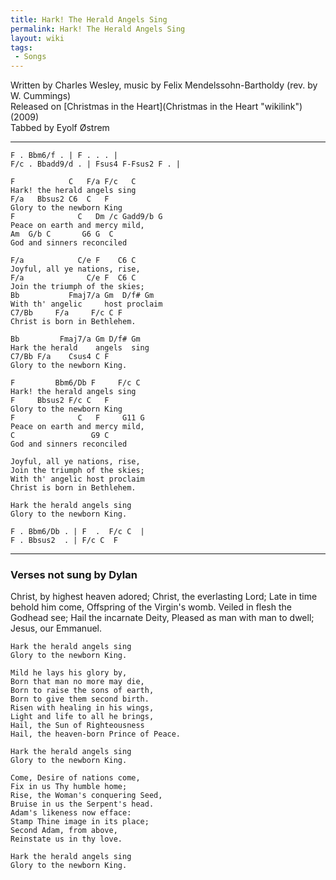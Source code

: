 ```yaml
---
title: Hark! The Herald Angels Sing
permalink: Hark! The Herald Angels Sing
layout: wiki
tags:
 - Songs
---
```


Written by Charles Wesley, music by Felix Mendelssohn-Bartholdy (rev. by
W. Cummings)  
Released on [Christmas in the Heart](Christmas in the Heart "wikilink")
(2009)  
Tabbed by Eyolf Østrem

* * * * *

    F . Bbm6/f . | F . . . |
    F/c . Bbadd9/d . | Fsus4 F-Fsus2 F . |

    F            C   F/a F/c   C
    Hark! the herald angels sing
    F/a   Bbsus2 C6  C   F
    Glory to the newborn King
    F              C   Dm /c Gadd9/b G
    Peace on earth and mercy mild,
    Am  G/b C       G6 G  C
    God and sinners reconciled

    F/a            C/e F    C6 C
    Joyful, all ye nations, rise,
    F/a              C/e F  C6 C
    Join the triumph of the skies;
    Bb           Fmaj7/a Gm  D/f# Gm
    With th' angelic     host proclaim
    C7/Bb     F/a     F/c C F
    Christ is born in Bethlehem.

    Bb         Fmaj7/a Gm D/f# Gm
    Hark the herald    angels  sing
    C7/Bb F/a    Csus4 C F
    Glory to the newborn King.

    F         Bbm6/Db F     F/c C
    Hark! the herald angels sing
    F     Bbsus2 F/c C   F
    Glory to the newborn King
    F              C   F     G11 G
    Peace on earth and mercy mild,
    C                 G9 C
    God and sinners reconciled

    Joyful, all ye nations, rise,
    Join the triumph of the skies;
    With th' angelic host proclaim
    Christ is born in Bethlehem.

    Hark the herald angels sing
    Glory to the newborn King.

    F . Bbm6/Db . | F  .  F/c C  |
    F . Bbsus2  . | F/c C  F

* * * * *

<h3>
Verses not sung by Dylan

</h3>
    Christ, by highest heaven adored;
    Christ, the everlasting Lord;
    Late in time behold him come,
    Offspring of the Virgin's womb.
    Veiled in flesh the Godhead see;
    Hail the incarnate Deity,
    Pleased as man with man to dwell;
    Jesus, our Emmanuel.

    Hark the herald angels sing
    Glory to the newborn King.

    Mild he lays his glory by,
    Born that man no more may die,
    Born to raise the sons of earth,
    Born to give them second birth.
    Risen with healing in his wings,
    Light and life to all he brings,
    Hail, the Sun of Righteousness
    Hail, the heaven-born Prince of Peace.

    Hark the herald angels sing
    Glory to the newborn King.

    Come, Desire of nations come,
    Fix in us Thy humble home;
    Rise, the Woman's conquering Seed,
    Bruise in us the Serpent's head.
    Adam's likeness now efface:
    Stamp Thine image in its place;
    Second Adam, from above,
    Reinstate us in thy love.

    Hark the herald angels sing
    Glory to the newborn King.
